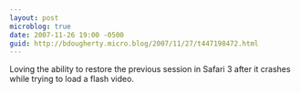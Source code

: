```yaml
---
layout: post
microblog: true
date: 2007-11-26 19:00 -0500
guid: http://bdougherty.micro.blog/2007/11/27/t447198472.html
---
```

Loving the ability to restore the previous session in Safari 3 after it crashes while trying to load a flash video.

